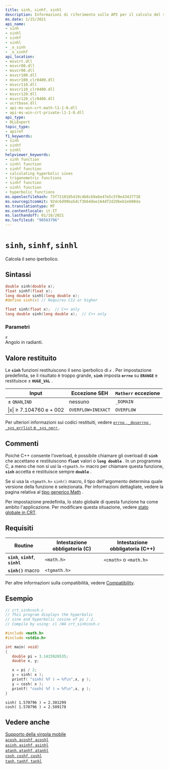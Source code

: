 ```yaml
---
title: sinh, sinhf, sinhl
description: Informazioni di riferimento sulle API per il calcolo del seno iperbolico di un valore a virgola mobile.
ms.date: 1/15/2021
api_name:
- sinh
- sinhl
- sinhf
- sinhl
- _o_sinh
- _o_sinhf
api_location:
- msvcrt.dll
- msvcr80.dll
- msvcr90.dll
- msvcr100.dll
- msvcr100_clr0400.dll
- msvcr110.dll
- msvcr110_clr0400.dll
- msvcr120.dll
- msvcr120_clr0400.dll
- ucrtbase.dll
- api-ms-win-crt-math-l1-1-0.dll
- api-ms-win-crt-private-l1-1-0.dll
api_type:
- DLLExport
topic_type:
- apiref
f1_keywords:
- sinh
- sinhf
- sinhl
helpviewer_keywords:
- sinh function
- sinhl function
- sinhf function
- calculating hyperbolic sines
- trigonometric functions
- sinhf function
- sinhl function
- hyperbolic functions
ms.openlocfilehash: 73f7210105419c4b8cb9a6e47e5c5f0e43437738
ms.sourcegitcommit: 92dc6d99ba5dcf3b64dee164df2d29beb1e608da
ms.translationtype: MT
ms.contentlocale: it-IT
ms.lasthandoff: 01/18/2021
ms.locfileid: "98563796"
---
```

# <a name="sinh-sinhf-sinhl"></a>`sinh`, `sinhf`, `sinhl`

Calcola il seno iperbolico.

## <a name="syntax"></a>Sintassi

```C
double sinh(double x);
float sinhf(float x);
long double sinhl(long double x);
#define sinh(x) // Requires C11 or higher

float sinh(float x);  // C++ only
long double sinh(long double x);  // C++ only
```

### <a name="parameters"></a>Parametri

*`x`*\
Angolo in radianti.

## <a name="return-value"></a>Valore restituito

Le **`sinh`** funzioni restituiscono il seno iperbolico di *`x`* . Per impostazione predefinita, se il risultato è troppo grande, **`sinh`** imposta **`errno`** su **`ERANGE`** e restituisce ± **`HUGE_VAL`** .

|Input|Eccezione SEH|`Matherr` eccezione|
|-----------|-------------------|-----------------------|
|± `QNAN`,`IND`|nessuno|`_DOMAIN`|
|&#124;x&#124; ≥ 7.104760 e + 002|`OVERFLOW+INEXACT`|`OVERFLOW`|

Per ulteriori informazioni sui codici restituiti, vedere [ `errno` , `_doserrno` , `_sys_errlist` e `_sys_nerr` ](../../c-runtime-library/errno-doserrno-sys-errlist-and-sys-nerr.md).

## <a name="remarks"></a>Commenti

Poiché C++ consente l'overload, è possibile chiamare gli overload di **`sinh`** che accettano e restituiscono **`float`** valori o **`long double`** . In un programma C, a meno che non si usi la `<tgmath.h>` macro per chiamare questa funzione, **`sinh`** accetta e restituisce sempre **`double`** .

Se si usa la `<tgmath.h>` `sinh()` macro, il tipo dell'argomento determina quale versione della funzione è selezionata. Per informazioni dettagliate, vedere la pagina relativa al [tipo generico Math](../../c-runtime-library/tgmath.md) .

Per impostazione predefinita, lo stato globale di questa funzione ha come ambito l'applicazione. Per modificare questa situazione, vedere [stato globale in CRT](../global-state.md).

## <a name="requirements"></a>Requisiti

|Routine|Intestazione obbligatoria (C)|Intestazione obbligatoria (C++)|
|-|-|-|
|**`sinh`**, **`sinhf`**, **`sinhl`**|`<math.h>`|`<cmath>` o `<math.h>`|
|**`sinh()`** macro | `<tgmath.h>` ||

Per altre informazioni sulla compatibilità, vedere [Compatibility](../../c-runtime-library/compatibility.md).

## <a name="example"></a>Esempio

```C
// crt_sinhcosh.c
// This program displays the hyperbolic
// sine and hyperbolic cosine of pi / 2.
// Compile by using: cl /W4 crt_sinhcosh.c

#include <math.h>
#include <stdio.h>

int main( void)
{
   double pi = 3.1415926535;
   double x, y;

   x = pi / 2;
   y = sinh( x );
   printf( "sinh( %f ) = %f\n",x, y );
   y = cosh( x );
   printf( "cosh( %f ) = %f\n",x, y );
}
```

```Output
sinh( 1.570796 ) = 2.301299
cosh( 1.570796 ) = 2.509178
```

## <a name="see-also"></a>Vedere anche

[Supporto della virgola mobile](../../c-runtime-library/floating-point-support.md)\
[`acosh`, `acoshf`, `acoshl`](acosh-acoshf-acoshl.md)\
[`asinh`, `asinhf`, `asinhl`](asinh-asinhf-asinhl.md)\
[`atanh`, `atanhf`, `atanhl`](atanh-atanhf-atanhl.md)\
[`cosh`, `coshf`, `coshl`](cosh-coshf-coshl.md)\
[`tanh`, `tanhf`, `tanhl`](tanh-tanhf-tanhl.md)